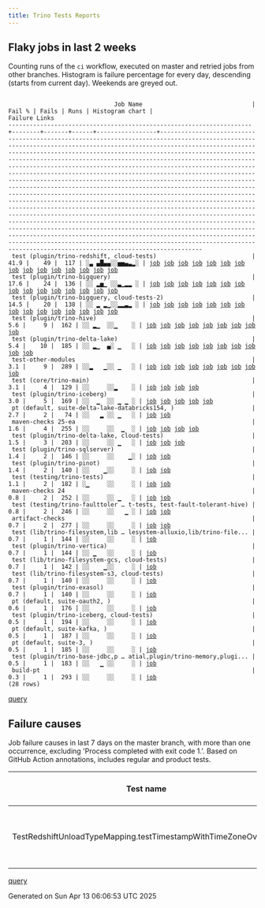 ```yaml
---
title: Trino Tests Reports
---
```


## Flaky jobs in last 2 weeks

Counting runs of the `ci` workflow, executed on master and retried jobs from other branches.
Histogram is failure percentage for every day, descending (starts from current day).
Weekends are greyed out.
<pre><code>
                              Job Name                               | Fail % | Fails | Runs | Histogram chart |                                                                                                                                                                                                                                                                                                                                                                                                                                                                                                                                                                                                                  Failure Links                                                                                                                                                                                                                                                                                                                                                                                                                                                                                                                                                                                                                   
---------------------------------------------------------------------+--------+-------+------+-----------------+--------------------------------------------------------------------------------------------------------------------------------------------------------------------------------------------------------------------------------------------------------------------------------------------------------------------------------------------------------------------------------------------------------------------------------------------------------------------------------------------------------------------------------------------------------------------------------------------------------------------------------------------------------------------------------------------------------------------------------------------------------------------------------------------------------------------------------------------------------------------------------------------------------------------------------------------------------------------------------------------------------------------------------------------------------------------------------------------------------------------------------------------------------------------------------------------------------------------------------------------------
 test (plugin/trino-redshift, cloud-tests)                           |   41.9 |    49 |  117 | ░▃ ▄█▄▄░░▅▅▄▃▂░ | <a href="https://github.com/trinodb/trino/actions/runs/14421559410/job/40444799581">job</a> <a href="https://github.com/trinodb/trino/actions/runs/14369321268/job/40289271234">job</a> <a href="https://github.com/trinodb/trino/actions/runs/14377905330/job/40314709161">job</a> <a href="https://github.com/trinodb/trino/actions/runs/14381699127/job/40326971173">job</a> <a href="https://github.com/trinodb/trino/actions/runs/14383708494/job/40333817498">job</a> <a href="https://github.com/trinodb/trino/actions/runs/14347575440/job/40220210229">job</a> <a href="https://github.com/trinodb/trino/actions/runs/14361821585/job/40265145830">job</a> <a href="https://github.com/trinodb/trino/actions/runs/14323564769/job/40144963989">job</a> <a href="https://github.com/trinodb/trino/actions/runs/14325322918/job/40149709179">job</a> <a href="https://github.com/trinodb/trino/actions/runs/14332260411/job/40170868582">job</a> <a href="https://github.com/trinodb/trino/actions/runs/14335277419/job/40180738633">job</a> <a href="https://github.com/trinodb/trino/actions/runs/14300738709/job/40074698752">job</a> <a href="https://github.com/trinodb/trino/actions/runs/14304571933/job/40085563482">job</a> <a href="https://github.com/trinodb/trino/actions/runs/14308350997/job/40097288763">job</a> <a href="https://github.com/trinodb/trino/actions/runs/14308975669/job/40099304371">job</a>  
 test (plugin/trino-bigquery)                                        |   17.6 |    24 |  136 | ░░ ▂▅▁ ░░▃▁▂▂ ░ | <a href="https://github.com/trinodb/trino/actions/runs/14369321268/job/40289257603">job</a> <a href="https://github.com/trinodb/trino/actions/runs/14381699127/job/40326945707">job</a> <a href="https://github.com/trinodb/trino/actions/runs/14381725695/job/40327251958">job</a> <a href="https://github.com/trinodb/trino/actions/runs/14347575440/job/40220200494">job</a> <a href="https://github.com/trinodb/trino/actions/runs/14361821585/job/40265121099">job</a> <a href="https://github.com/trinodb/trino/actions/runs/14325322918/job/40149700764">job</a> <a href="https://github.com/trinodb/trino/actions/runs/14262299549/job/39976469286">job</a> <a href="https://github.com/trinodb/trino/actions/runs/14262671430/job/39977601001">job</a> <a href="https://github.com/trinodb/trino/actions/runs/14262671430/job/39983251618">job</a> <a href="https://github.com/trinodb/trino/actions/runs/14264483989/job/39983166457">job</a> <a href="https://github.com/trinodb/trino/actions/runs/14264483989/job/39983166457">job</a> <a href="https://github.com/trinodb/trino/actions/runs/14240151320/job/39908057451">job</a> <a href="https://github.com/trinodb/trino/actions/runs/14243157391/job/39917636505">job</a> <a href="https://github.com/trinodb/trino/actions/runs/14249664176/job/39939267399">job</a> <a href="https://github.com/trinodb/trino/actions/runs/14212415418/job/39821937166">job</a>  
 test (plugin/trino-bigquery, cloud-tests-2)                         |   14.5 |    20 |  138 | ░░ ▂ ▂▁░░▂▂▃▂ ░ | <a href="https://github.com/trinodb/trino/actions/runs/14377905330/job/40314689662">job</a> <a href="https://github.com/trinodb/trino/actions/runs/14383708494/job/40333791555">job</a> <a href="https://github.com/trinodb/trino/actions/runs/14325322918/job/40149701208">job</a> <a href="https://github.com/trinodb/trino/actions/runs/14332260411/job/40170851100">job</a> <a href="https://github.com/trinodb/trino/actions/runs/14319508127/job/40133322810">job</a> <a href="https://github.com/trinodb/trino/actions/runs/14264483989/job/39983167426">job</a> <a href="https://github.com/trinodb/trino/actions/runs/14264483989/job/39983167426">job</a> <a href="https://github.com/trinodb/trino/actions/runs/14264483989/job/39983167426">job</a> <a href="https://github.com/trinodb/trino/actions/runs/14239222814/job/39905160978">job</a> <a href="https://github.com/trinodb/trino/actions/runs/14240151320/job/39908058977">job</a> <a href="https://github.com/trinodb/trino/actions/runs/14240470182/job/39909076959">job</a> <a href="https://github.com/trinodb/trino/actions/runs/14240749402/job/39909960330">job</a> <a href="https://github.com/trinodb/trino/actions/runs/14213907104/job/39826211605">job</a> <a href="https://github.com/trinodb/trino/actions/runs/14215112412/job/39830005875">job</a> <a href="https://github.com/trinodb/trino/actions/runs/14215112412/job/39837227497">job</a>  
 test (plugin/trino-hive)                                            |    5.6 |     9 |  162 | ░░ ▂▁  ░░▁    ░ | <a href="https://github.com/trinodb/trino/actions/runs/14369321268/job/40289263964">job</a> <a href="https://github.com/trinodb/trino/actions/runs/14381725695/job/40327261114">job</a> <a href="https://github.com/trinodb/trino/actions/runs/14346705499/job/40217832815">job</a> <a href="https://github.com/trinodb/trino/actions/runs/14300738709/job/40074694633">job</a> <a href="https://github.com/trinodb/trino/actions/runs/14263553349/job/39980334235">job</a> <a href="https://github.com/trinodb/trino/actions/runs/14264483989/job/39983174797">job</a> <a href="https://github.com/trinodb/trino/actions/runs/14264483989/job/39983174797">job</a> <a href="https://github.com/trinodb/trino/actions/runs/14264483989/job/39983174797">job</a> <a href="https://github.com/trinodb/trino/actions/runs/14224452581/job/39860492753">job</a>                                                                                                                                                                                                                                                                                                                                                                                                                                                                                                  
 test (plugin/trino-delta-lake)                                      |    5.4 |    10 |  185 | ░░ ▂▁  ▄░ ▁   ░ | <a href="https://github.com/trinodb/trino/actions/runs/14381049967/job/40325115918">job</a> <a href="https://github.com/trinodb/trino/actions/runs/14381049967/job/40325115918">job</a> <a href="https://github.com/trinodb/trino/actions/runs/14381725695/job/40327254599">job</a> <a href="https://github.com/trinodb/trino/actions/runs/14347575440/job/40220203307">job</a> <a href="https://github.com/trinodb/trino/actions/runs/14290546313/job/40051183133">job</a> <a href="https://github.com/trinodb/trino/actions/runs/14290546313/job/40051183133">job</a> <a href="https://github.com/trinodb/trino/actions/runs/14261463068/job/39973897627">job</a> <a href="https://github.com/trinodb/trino/actions/runs/14240749402/job/39909966072">job</a> <a href="https://github.com/trinodb/trino/actions/runs/14246663963/job/39929383010">job</a> <a href="https://github.com/trinodb/trino/actions/runs/14217724076/job/39838230032">job</a>                                                                                                                                                                                                                                                                                                                                                                                                                  
 test-other-modules                                                  |    3.1 |     9 |  289 | ░░▂   ▁░░ ▁   ░ | <a href="https://github.com/trinodb/trino/actions/runs/14403578610/job/40394721923">job</a> <a href="https://github.com/trinodb/trino/actions/runs/14264483989/job/40081797957">job</a> <a href="https://github.com/trinodb/trino/actions/runs/14264483989/job/40081797957">job</a> <a href="https://github.com/trinodb/trino/actions/runs/14264483989/job/40081797957">job</a> <a href="https://github.com/trinodb/trino/actions/runs/14308350997/job/40097201651">job</a> <a href="https://github.com/trinodb/trino/actions/runs/14262671430/job/39977545078">job</a> <a href="https://github.com/trinodb/trino/actions/runs/14240151320/job/39907982072">job</a> <a href="https://github.com/trinodb/trino/actions/runs/14240470182/job/39909013379">job</a> <a href="https://github.com/trinodb/trino/actions/runs/14240749402/job/39909898883">job</a>                                                                                                                                                                                                                                                                                                                                                                                                                                                                                                  
 test (core/trino-main)                                              |    3.1 |     4 |  129 | ░░     ░░▂    ░ | <a href="https://github.com/trinodb/trino/actions/runs/14262671430/job/39977598587">job</a> <a href="https://github.com/trinodb/trino/actions/runs/14264483989/job/39983164227">job</a> <a href="https://github.com/trinodb/trino/actions/runs/14264483989/job/39983164227">job</a> <a href="https://github.com/trinodb/trino/actions/runs/14264483989/job/39983164227">job</a>                                                                                                                                                                                                                                                                                                                                                                                                                                                                                                                                                                                                                                                                                                                                                                                                                                                                                                                  
 test (plugin/trino-iceberg)                                         |    3.0 |     5 |  169 | ░░  ▁  ░░ ▁ ▁ ░ | <a href="https://github.com/trinodb/trino/actions/runs/14361821585/job/40265133427">job</a> <a href="https://github.com/trinodb/trino/actions/runs/14243157391/job/39917650351">job</a> <a href="https://github.com/trinodb/trino/actions/runs/14246663963/job/39929390469">job</a> <a href="https://github.com/trinodb/trino/actions/runs/14192480558/job/39760178369">job</a> <a href="https://github.com/trinodb/trino/actions/runs/14183643844/job/39734882041">job</a>                                                                                                                                                                                                                                                                                                                                                                                                                                                                                                                                                                                                                                                                                                                                                                                                                                  
 pt (default, suite-delta-lake-databricks154, )                      |    2.7 |     2 |   74 | ░░   ▂ ░░ ▁   ░ | <a href="https://github.com/trinodb/trino/actions/runs/14332260411/job/40171693260">job</a> <a href="https://github.com/trinodb/trino/actions/runs/14249664176/job/39939768538">job</a>                                                                                                                                                                                                                                                                                                                                                                                                                                                                                                                                                                                                                                                                                                                                                                                                                                                                                                                                                                                                                                                                                  
 maven-checks 25-ea                                                  |    1.6 |     4 |  255 | ░░     ░░  ▁  ░ | <a href="https://github.com/trinodb/trino/actions/runs/14240749402/job/39909899586">job</a> <a href="https://github.com/trinodb/trino/actions/runs/14246663963/job/39929281042">job</a> <a href="https://github.com/trinodb/trino/actions/runs/14215112412/job/39829923746">job</a> <a href="https://github.com/trinodb/trino/actions/runs/14215112412/job/39837210150">job</a>                                                                                                                                                                                                                                                                                                                                                                                                                                                                                                                                                                                                                                                                                                                                                                                                                                                                                                                  
 test (plugin/trino-delta-lake, cloud-tests)                         |    1.5 |     3 |  203 | ░░     ░░ ▁   ░ | <a href="https://github.com/trinodb/trino/actions/runs/14235495109/job/39894004168">job</a> <a href="https://github.com/trinodb/trino/actions/runs/14240470182/job/39909081476">job</a> <a href="https://github.com/trinodb/trino/actions/runs/14163801309/job/39673538374">job</a>                                                                                                                                                                                                                                                                                                                                                                                                                                                                                                                                                                                                                                                                                                                                                                                                                                                                                                                                                                                                  
 test (plugin/trino-sqlserver)                                       |    1.4 |     2 |  146 | ░░     ░░    ▁░ | <a href="https://github.com/trinodb/trino/actions/runs/14162703703/job/39670745054">job</a> <a href="https://github.com/trinodb/trino/actions/runs/14162703703/job/39670745054">job</a>                                                                                                                                                                                                                                                                                                                                                                                                                                                                                                                                                                                                                                                                                                                                                                                                                                                                                                                                                                                                                                                                                  
 test (plugin/trino-pinot)                                           |    1.4 |     2 |  140 | ░░    ▁░░     ░ | <a href="https://github.com/trinodb/trino/actions/runs/14306262424/job/40090837451">job</a> <a href="https://github.com/trinodb/trino/actions/runs/14308975669/job/40099302396">job</a>                                                                                                                                                                                                                                                                                                                                                                                                                                                                                                                                                                                                                                                                                                                                                                                                                                                                                                                                                                                                                                                                                  
 test (testing/trino-tests)                                          |    1.1 |     2 |  182 | ░▁     ░░     ░ | <a href="https://github.com/trinodb/trino/actions/runs/14421559410/job/40444801168">job</a> <a href="https://github.com/trinodb/trino/actions/runs/14212508455/job/39822175593">job</a>                                                                                                                                                                                                                                                                                                                                                                                                                                                                                                                                                                                                                                                                                                                                                                                                                                                                                                                                                                                                                                                                                  
 maven-checks 24                                                     |    0.8 |     2 |  252 | ░░     ░░ ▁   ░ | <a href="https://github.com/trinodb/trino/actions/runs/14240151320/job/39907980258">job</a> <a href="https://github.com/trinodb/trino/actions/runs/14240749402/job/39909898529">job</a>                                                                                                                                                                                                                                                                                                                                                                                                                                                                                                                                                                                                                                                                                                                                                                                                                                                                                                                                                                                                                                                                                  
 test (testing/trino-faulttoler … t-tests, test-fault-tolerant-hive) |    0.8 |     2 |  246 | ░░     ░░   ▁ ░ | <a href="https://github.com/trinodb/trino/actions/runs/14198650369/job/39779987919">job</a> <a href="https://github.com/trinodb/trino/actions/runs/14198650369/job/39779987919">job</a>                                                                                                                                                                                                                                                                                                                                                                                                                                                                                                                                                                                                                                                                                                                                                                                                                                                                                                                                                                                                                                                                                  
 artifact-checks                                                     |    0.7 |     2 |  277 | ░░     ░░     ░ | <a href="https://github.com/trinodb/trino/actions/runs/14298024086/job/40067755915">job</a> <a href="https://github.com/trinodb/trino/actions/runs/14240470182/job/39909011139">job</a>                                                                                                                                                                                                                                                                                                                                                                                                                                                                                                                                                                                                                                                                                                                                                                                                                                                                                                                                                                                                                                                                                  
 test (lib/trino-filesystem,lib … lesystem-alluxio,lib/trino-file... |    0.7 |     1 |  144 | ░░     ░░     ░ | <a href="https://github.com/trinodb/trino/actions/runs/14224452581/job/39860478246">job</a>                                                                                                                                                                                                                                                                                                                                                                                                                                                                                                                                                                                                                                                                                                                                                                                                                                                                                                                                                                                                                                                                                                                                                                  
 test (plugin/trino-vertica)                                         |    0.7 |     1 |  144 | ░░ ▁   ░░     ░ | <a href="https://github.com/trinodb/trino/actions/runs/14381699127/job/40326976569">job</a>                                                                                                                                                                                                                                                                                                                                                                                                                                                                                                                                                                                                                                                                                                                                                                                                                                                                                                                                                                                                                                                                                                                                                                  
 test (lib/trino-filesystem-gcs, cloud-tests)                        |    0.7 |     1 |  142 | ░░    ▁░░     ░ | <a href="https://github.com/trinodb/trino/actions/runs/14306262424/job/40090819714">job</a>                                                                                                                                                                                                                                                                                                                                                                                                                                                                                                                                                                                                                                                                                                                                                                                                                                                                                                                                                                                                                                                                                                                                                                  
 test (lib/trino-filesystem-s3, cloud-tests)                         |    0.7 |     1 |  140 | ░░     ░░     ░ | <a href="https://github.com/trinodb/trino/actions/runs/14182848613/job/39732656460">job</a>                                                                                                                                                                                                                                                                                                                                                                                                                                                                                                                                                                                                                                                                                                                                                                                                                                                                                                                                                                                                                                                                                                                                                                  
 test (plugin/trino-exasol)                                          |    0.7 |     1 |  140 | ░░     ░░     ░ | <a href="https://github.com/trinodb/trino/actions/runs/14240470182/job/39909083686">job</a>                                                                                                                                                                                                                                                                                                                                                                                                                                                                                                                                                                                                                                                                                                                                                                                                                                                                                                                                                                                                                                                                                                                                                                  
 pt (default, suite-oauth2, )                                        |    0.6 |     1 |  176 | ░░     ░░     ░ | <a href="https://github.com/trinodb/trino/actions/runs/14217724076/job/39838708755">job</a>                                                                                                                                                                                                                                                                                                                                                                                                                                                                                                                                                                                                                                                                                                                                                                                                                                                                                                                                                                                                                                                                                                                                                                  
 test (plugin/trino-iceberg, cloud-tests)                            |    0.5 |     1 |  194 | ░░     ░░     ░ | <a href="https://github.com/trinodb/trino/actions/runs/14182848613/job/39732664374">job</a>                                                                                                                                                                                                                                                                                                                                                                                                                                                                                                                                                                                                                                                                                                                                                                                                                                                                                                                                                                                                                                                                                                                                                                  
 pt (default, suite-kafka, )                                         |    0.5 |     1 |  187 | ░░     ░░     ░ | <a href="https://github.com/trinodb/trino/actions/runs/14223547445/job/39858043934">job</a>                                                                                                                                                                                                                                                                                                                                                                                                                                                                                                                                                                                                                                                                                                                                                                                                                                                                                                                                                                                                                                                                                                                                                                  
 pt (default, suite-3, )                                             |    0.5 |     1 |  185 | ░░     ░░     ░ | <a href="https://github.com/trinodb/trino/actions/runs/14263553349/job/39980777080">job</a>                                                                                                                                                                                                                                                                                                                                                                                                                                                                                                                                                                                                                                                                                                                                                                                                                                                                                                                                                                                                                                                                                                                                                                  
 test (plugin/trino-base-jdbc,p … atial,plugin/trino-memory,plugi... |    0.5 |     1 |  183 | ░░   ▁ ░░     ░ | <a href="https://github.com/trinodb/trino/actions/runs/14322961858/job/40143266985">job</a>                                                                                                                                                                                                                                                                                                                                                                                                                                                                                                                                                                                                                                                                                                                                                                                                                                                                                                                                                                                                                                                                                                                                                                  
 build-pt                                                            |    0.3 |     1 |  293 | ░░     ░░     ░ | <a href="https://github.com/trinodb/trino/actions/runs/14308975669/job/40099204605">job</a>                                                                                                                                                                                                                                                                                                                                                                                                                                                                                                                                                                                                                                                                                                                                                                                                                                                                                                                                                                                                                                                                                                                                                                  
(28 rows)
</code></pre>
[query](https://github.com/trinodb/reports/blob/7f5e8197cf0317ad443635659723ca145d34d484/sql/tests/jobs.sql)

## Failure causes

Job failure causes in last 7 days on the master branch, with more than one occurrence,
excluding 'Process completed with exit code 1.'.
Based on GitHub Action annotations, includes regular and product tests.

| Test name                                                       | Message                                                                                                                                                     | Test failures | Run failures | % of runs | First seen at           | Last seen at            | Failure Links                                                                                                                                                                                                                                                                                                                                                                                                    |
| --------------------------------------------------------------- | ----------------------------------------------------------------------------------------------------------------------------------------------------------- | -------------:| ------------:| ---------:| ----------------------- | ----------------------- | ---------------------------------------------------------------------------------------------------------------------------------------------------------------------------------------------------------------------------------------------------------------------------------------------------------------------------------------------------------------------------------------------------------------- |
| TestRedshiftUnloadTypeMapping.testTimestampWithTimeZoneOverflow | Expected TrinoException or wrapper, but got: io.trino.testing.QueryFailedException io.trino.testing.QueryFailedException: Millis overflow: 9224318015999000 |            18 |           18 |       5.8 | 2025-04-07 04:43:19.000 | 2025-04-12 17:14:29.000 | <a href="https://github.com/trinodb/trino/actions/runs/14300738709/job/40074698752">job</a> <a href="https://github.com/trinodb/trino/actions/runs/14304571933/job/40085563482">job</a> <a href="https://github.com/trinodb/trino/actions/runs/14308350997/job/40097288763">job</a> <a href="https://github.com/trinodb/trino/actions/runs/14308975669/job/40099304371">job</a> <a href="https://github.com/trinodb/trino/actions/runs/14309442890/job/40100757313">job</a>  |

[query](https://github.com/trinodb/reports/blob/7f5e8197cf0317ad443635659723ca145d34d484/sql/tests/annotations.sql)

Generated on Sun Apr 13 06:06:53 UTC 2025
